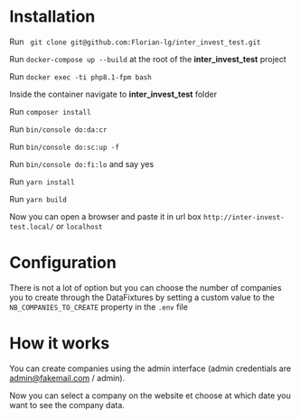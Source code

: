# Installation

Run ``` git clone git@github.com:Florian-lg/inter_invest_test.git```

Run ```docker-compose up --build``` at the root of the **inter_invest_test** project

Run ```docker exec -ti php8.1-fpm bash```

Inside the container navigate to **inter_invest_test** folder

Run ```composer install```

Run ```bin/console do:da:cr```

Run ```bin/console do:sc:up -f```

Run ```bin/console do:fi:lo``` and say yes

Run ```yarn install```

Run ```yarn build```

Now you can open a browser and paste it in url box ```http://inter-invest-test.local/``` or ```localhost```

# Configuration

There is not a lot of option but you can choose the number of companies you to create 
through the DataFixtures by setting a custom value to the ```NB_COMPANIES_TO_CREATE``` property in the ```.env``` file

# How it works

You can create companies using the admin interface (admin credentials are admin@fakemail.com / admin).

Now you can select a company on the website et choose at which date you want to see the company data.

